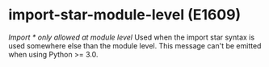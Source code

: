 # import-star-module-level (E1609)
*Import \* only allowed at module level* Used when the import star
syntax is used somewhere else than the module level. This message can\'t
be emitted when using Python \>= 3.0.

